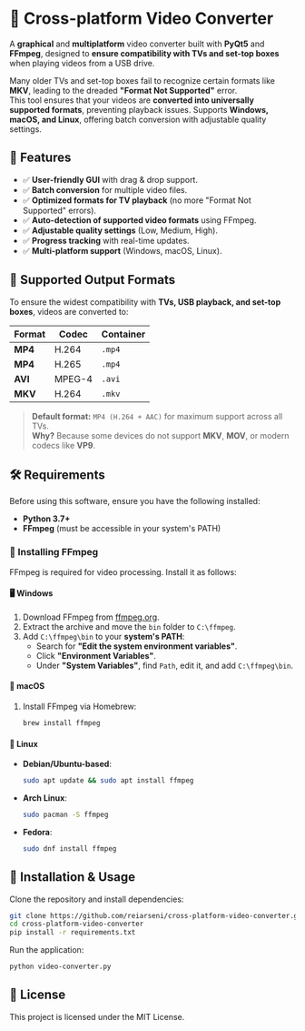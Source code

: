 # 🎥 Cross-platform Video Converter

A **graphical** and **multiplatform** video converter built with **PyQt5** and **FFmpeg**, designed to **ensure compatibility with TVs and set-top boxes** when playing videos from a USB drive.

Many older TVs and set-top boxes fail to recognize certain formats like **MKV**, leading to the dreaded **"Format Not Supported"** error.  
This tool ensures that your videos are **converted into universally supported formats**, preventing playback issues.
Supports **Windows, macOS, and Linux**, offering batch conversion with adjustable quality settings.

## 🚀 Features
- ✅ **User-friendly GUI** with drag & drop support.
- ✅ **Batch conversion** for multiple video files.
- ✅ **Optimized formats for TV playback** (no more "Format Not Supported" errors).
- ✅ **Auto-detection of supported video formats** using FFmpeg.
- ✅ **Adjustable quality settings** (Low, Medium, High).
- ✅ **Progress tracking** with real-time updates.
- ✅ **Multi-platform support** (Windows, macOS, Linux).

## 🎯 Supported Output Formats  
To ensure the widest compatibility with **TVs, USB playback, and set-top boxes**, videos are converted to:  

| Format  | Codec  | Container |
|---------|--------|-----------|
| **MP4** | H.264  | `.mp4`    |
| **MP4** | H.265  | `.mp4`    |
| **AVI** | MPEG-4 | `.avi`    |
| **MKV** | H.264  | `.mkv`    |

> **Default format:** `MP4 (H.264 + AAC)` for maximum support across all TVs.  
> **Why?** Because some devices do not support **MKV**, **MOV**, or modern codecs like **VP9**.  

## 🛠️ Requirements
Before using this software, ensure you have the following installed:

- **Python 3.7+**
- **FFmpeg** (must be accessible in your system's PATH)

### 🔧 Installing FFmpeg  
FFmpeg is required for video processing. Install it as follows:  

#### 🖥️ **Windows**  
1. Download FFmpeg from [ffmpeg.org](https://ffmpeg.org/download.html).
2. Extract the archive and move the `bin` folder to `C:\ffmpeg`.
3. Add `C:\ffmpeg\bin` to your **system's PATH**:
   - Search for **"Edit the system environment variables"**.
   - Click **"Environment Variables"**.
   - Under **"System Variables"**, find `Path`, edit it, and add `C:\ffmpeg\bin`.

#### 🍏 **macOS**  
1. Install FFmpeg via Homebrew:
   ```bash
   brew install ffmpeg
   ```

#### 🐧 **Linux**  
- **Debian/Ubuntu-based**:
  ```bash
  sudo apt update && sudo apt install ffmpeg
  ```
- **Arch Linux**:
  ```bash
  sudo pacman -S ffmpeg
  ```
- **Fedora**:
  ```bash
  sudo dnf install ffmpeg
  ```

## 🔧 Installation & Usage
Clone the repository and install dependencies:

```bash
git clone https://github.com/reiarseni/cross-platform-video-converter.git
cd cross-platform-video-converter
pip install -r requirements.txt
```

Run the application:

```bash
python video-converter.py
```

## 📜 License
This project is licensed under the MIT License.
```
